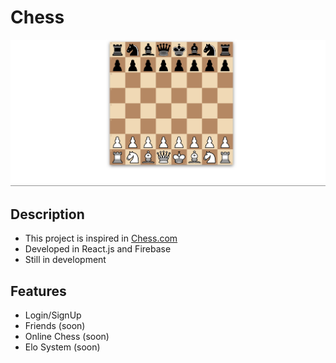 # Chess
<img src="/public/chess.png" alt="Chess" />

## Description

- This project is inspired in [Chess.com](https://www.chess.com/)
- Developed in React.js and Firebase
- Still in development

## Features

- Login/SignUp
- Friends (soon)
- Online Chess (soon)
- Elo System (soon)
